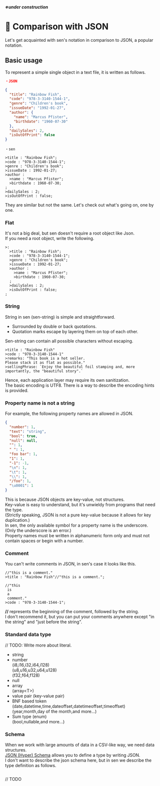 ***※under construction***

# 👀 Comparison with JSON
Let's get acquainted with sen's notation in comparison to JSON, a popular notation.
## Basic usage
To represent a simple single object in a text file, it is written as follows.

```JSON
・JSON

{
  "title": "Rainbow Fish",
  "code": "978-3-3140-1544-1",
  "genre": "Children's book",
  "issueDate": "1992-01-27",
  "author": {
    "name": "Marcus Pfister",
    "birthdate": "1960-07-30"
  },
  "dailySales": 2,
  "isOutOfPrint": false
}
```
```sen
・sen

>title : "Rainbow Fish";
>code : "978-3-3140-1544-1";
>genre : "Children's book";
>issueDate : 1992-01-27;
>author :
  >name : "Marcus Pfister";
  >birthdate : 1960-07-30;
;
>dailySales : 2;
>isOutOfPrint : false;
```
They are similar but not the same. Let's check out what's going on, one by one.
### Flat
It's not a big deal, but sen doesn't require a root object like Json.  
If you need a root object, write the following.
```sen
>:
  >title : "Rainbow Fish";
  >code : "978-3-3140-1544-1";
  >genre : "Children's book";
  >issueDate : 1992-01-27;
  >author :
    >name : "Marcus Pfister";
    >birthdate : 1960-07-30;
  ;
  >dailySales : 2;
  >isOutOfPrint : false;
;
```
### String
String in sen (sen-string) is simple and straightforward.  
- Surrounded by double or back quotations.  
- Quotation marks escape by layering them on top of each other.  

Sen-string can contain all possible characters without escaping.  
```sen
>title : "Rainbow Fish"
>code : "978-3-3140-1544-1"
>remarks: "This book is a hot seller.
Please stack it as flat as possible."
>sellingPhrase: `Enjoy the beautiful foil stamping and, more importantly, the "beautiful story".`
```
Hence, each application layer may require its own sanitization.  
The basic encoding is UTF8. There is a way to describe the encoding hints is provided.  
### Property name is not a string
For example, the following property names are allowed in JSON.  
```JSON
{
  "number": 1,
  "text": "string",
  "bool": true,
  "null": null,
  "": 1,
  " ": 1,
  "foo bar": 1,
  "1": 1,
  "-1": -1,
  "\n": 1,
  "\t": 1,
  "\\": 1,
  "/foo": 1,
  "\u0001": 1
}
```
This is because JSON objects are key-value, not structures.  
Key-value is easy to understand, but it's unwieldy from programs that need the type.  
(Strictly speaking, JSON is not a pure key-value because it allows for key duplication.)  
In sen, the only available symbol for a property name is the underscore. (Only the underscore is an error.)  
Property names must be written in alphanumeric form only and must not contain spaces or begin with a number.  
### Comment
You can't write comments in JSON, in sen's case it looks like this.
```sen
//"this is a comment."
>title : "Rainbow Fish"//"this is a comment.";

//"this
 is 
 a 
 comment."
>code : "978-3-3140-1544-1";
```
**//** represents the beginning of the comment, followed by the string.  
I don't recommend it, but you can put your comments anywhere except "in the string" and "just before the string".  

### Standard data type
// TODO: Write more about literal.
- string
- number  
(i8,i16,i32,i64,i128)  
(u8,u16,u32,u64,u128)  
(f32,f64,f128)  
- null
- array  
(array&lt;T&gt;)
- value pair
(key-value pair)
- BNF based token
(date,datetime,time,dateoffset,datetimeoffset,timeoffset)  
(year,month,day of the month,and more...)  
- Sum type (enum)  
(bool,nullable,and more...)
### Schema
When we work with large amounts of data in a CSV-like way, we need data structures.  
[JSON (Hyper) Schema](https://json-schema.org/) allows you to define a type by writing JSON.  
I don't want to describe the json schema here, but in sen we describe the type definition as follows.  
```sen

```

// TODO





